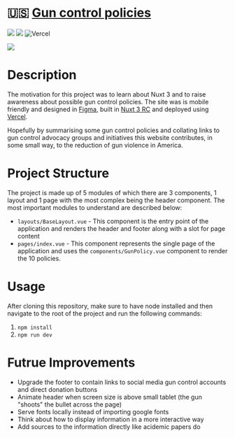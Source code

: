 # 🇺🇸 [Gun control policies](https://www.guncontrolpolicies.com/)
![](https://img.shields.io/github/license/Hiccup246/gun-control-policies)
![](https://img.shields.io/github/languages/code-size/Hiccup246/gun-control-policies)
![Vercel](https://therealsujitk-vercel-badge.vercel.app/?app=gun-control-policies)

![](https://i.imgur.com/Ovik1jJ.png)

# Description
The motivation for this project was to learn about Nuxt 3 and to raise awareness about possible gun control policies. The site was is mobile friendly and designed in [Figma](https://www.figma.com/), built in [Nuxt 3 RC](https://v3.nuxtjs.org/) and deployed using [Vercel](https://vercel.com/).

Hopefully by summarising some gun control policies and collating links to gun control advocacy groups and initiatives this website contributes, in some small way, to the reduction of gun violence in America.

# Project Structure
The project is made up of 5 modules of which there are 3 components, 1 layout and 1 page with the most complex being the header component. The most important modules to understand are described below:
- `layouts/BaseLayout.vue` - This component is the entry point of the application and renders the header and footer along with a slot for page content
- `pages/index.vue` - This component represents the single page of the application and uses the `components/GunPolicy.vue` component to render the 10 policies.

# Usage
After cloning this repository, make sure to have node installed and then navigate to the root of the project and run the following commands:

1. `npm install`
2. `npm run dev`

# Futrue Improvements
- Upgrade the footer to contain links to social media gun control accounts and direct donation buttons
- Animate header when screen size is above small tablet (the gun "shoots" the bullet across the page)
- Serve fonts locally instead of importing google fonts
- Think about how to display information in a more interactive way
- Add sources to the information directly like acidemic papers do